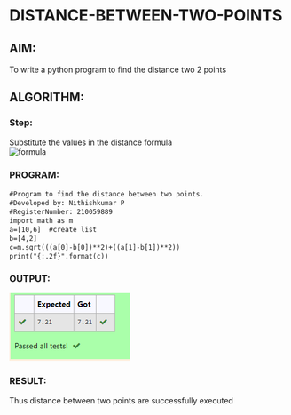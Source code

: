 # DISTANCE-BETWEEN-TWO-POINTS

## AIM:
To write a python program to find the distance two 2 points
## ALGORITHM: 
### Step:
Substitute the values in the distance formula  
![formula](/formula.JPG)

### PROGRAM:
```
#Program to find the distance between two points.
#Developed by: Nithishkumar P
#RegisterNumber: 210059889
import math as m
a=[10,6]  #create list
b=[4,2]
c=m.sqrt(((a[0]-b[0])**2)+((a[1]-b[1])**2))
print("{:.2f}".format(c))
```

### OUTPUT:
![](actualcorrection.PNG)
### RESULT:
Thus distance between two points are successfully executed
